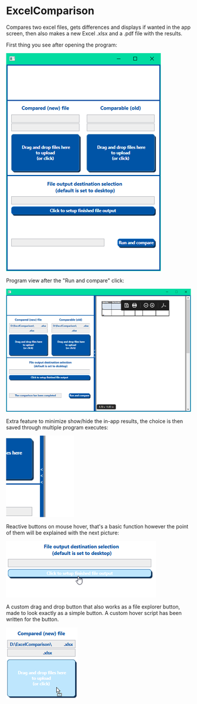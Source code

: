 # ExcelComparison

Compares two excel files, gets differences and displays if wanted in the app screen, then also makes a new Excel .xlsx and a .pdf file with the results.


First thing you see after opening the program:

![](ExamplePictures/Mainlook.png)
  
  
Program view after the "Run and compare" click:

![](ExamplePictures/ExecutedProgram.png)


Extra feature to minimize show/hide the in-app results, the choice is then saved through multiple program executes:

![](ExamplePictures/MinimizeProgram.png)


Reactive buttons on mouse hover, that's a basic function however the point of them will be explained with the next picture:

![](ExamplePictures/ResponsiveButtons.png)


A custom drag and drop button that also works as a file explorer button, made to look exactly as a simple button. A custom hover script has been written for the button.

![](ExamplePictures/DragNDrop.png)
